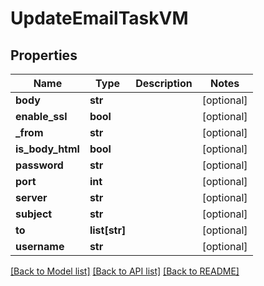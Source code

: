 # UpdateEmailTaskVM


## Properties
Name | Type | Description | Notes
------------ | ------------- | ------------- | -------------
**body** | **str** |  | [optional] 
**enable_ssl** | **bool** |  | [optional] 
**_from** | **str** |  | [optional] 
**is_body_html** | **bool** |  | [optional] 
**password** | **str** |  | [optional] 
**port** | **int** |  | [optional] 
**server** | **str** |  | [optional] 
**subject** | **str** |  | [optional] 
**to** | **list[str]** |  | [optional] 
**username** | **str** |  | [optional] 

[[Back to Model list]](../README.md#documentation-for-models) [[Back to API list]](../README.md#documentation-for-api-endpoints) [[Back to README]](../README.md)


